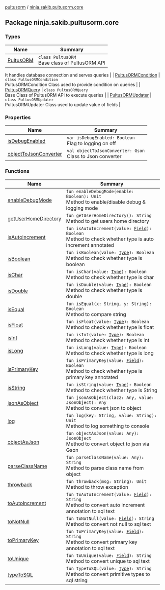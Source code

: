 [pultusorm](../index.md) / [ninja.sakib.pultusorm.core](.)

## Package ninja.sakib.pultusorm.core

### Types

| Name | Summary |
|---|---|
| [PultusORM](-pultus-o-r-m/index.md) | `class PultusORM`<br>Base class of PultusORM API
It handles database connection
and serves queries |
| [PultusORMCondition](-pultus-o-r-m-condition/index.md) | `class PultusORMCondition`<br>PultusORMCondition
Class used to provide condition on queries |
| [PultusORMQuery](-pultus-o-r-m-query/index.md) | `class PultusORMQuery`<br>Base Class of PultusORM API
to execute queries |
| [PultusORMUpdater](-pultus-o-r-m-updater/index.md) | `class PultusORMUpdater`<br>PultusORMUpdater
Class used to update value of fields |

### Properties

| Name | Summary |
|---|---|
| [isDebugEnabled](is-debug-enabled.md) | `var isDebugEnabled: Boolean`<br>Flag to logging on off |
| [objectToJsonConverter](object-to-json-converter.md) | `val objectToJsonConverter: Gson`<br>Class to Json converter |

### Functions

| Name | Summary |
|---|---|
| [enableDebugMode](enable-debug-mode.md) | `fun enableDebugMode(enable: Boolean): Unit`<br>Method to enable/disable debug &amp; logging mode |
| [getUserHomeDirectory](get-user-home-directory.md) | `fun getUserHomeDirectory(): String`<br>Method to get users home directory |
| [isAutoIncrement](is-auto-increment.md) | `fun isAutoIncrement(value: `[`Field`](http://docs.oracle.com/javase/6/docs/api/java/lang/reflect/Field.html)`): Boolean`<br>Method to check whether type is auto increment annotated |
| [isBoolean](is-boolean.md) | `fun isBoolean(value: `[`Type`](http://docs.oracle.com/javase/6/docs/api/java/lang/reflect/Type.html)`): Boolean`<br>Method to check whether type is boolean |
| [isChar](is-char.md) | `fun isChar(value: `[`Type`](http://docs.oracle.com/javase/6/docs/api/java/lang/reflect/Type.html)`): Boolean`<br>Method to check whether type is char |
| [isDouble](is-double.md) | `fun isDouble(value: `[`Type`](http://docs.oracle.com/javase/6/docs/api/java/lang/reflect/Type.html)`): Boolean`<br>Method to check whether type is double |
| [isEqual](is-equal.md) | `fun isEqual(x: String, y: String): Boolean`<br>Method to compare string |
| [isFloat](is-float.md) | `fun isFloat(value: `[`Type`](http://docs.oracle.com/javase/6/docs/api/java/lang/reflect/Type.html)`): Boolean`<br>Method to check whether type is float |
| [isInt](is-int.md) | `fun isInt(value: `[`Type`](http://docs.oracle.com/javase/6/docs/api/java/lang/reflect/Type.html)`): Boolean`<br>Method to check whether type is Int |
| [isLong](is-long.md) | `fun isLong(value: `[`Type`](http://docs.oracle.com/javase/6/docs/api/java/lang/reflect/Type.html)`): Boolean`<br>Method to check whether type is long |
| [isPrimaryKey](is-primary-key.md) | `fun isPrimaryKey(value: `[`Field`](http://docs.oracle.com/javase/6/docs/api/java/lang/reflect/Field.html)`): Boolean`<br>Method to check whether type is primary key annotated |
| [isString](is-string.md) | `fun isString(value: `[`Type`](http://docs.oracle.com/javase/6/docs/api/java/lang/reflect/Type.html)`): Boolean`<br>Method to check whether type is String |
| [jsonAsObject](json-as-object.md) | `fun jsonAsObject(clazz: Any, value: JsonObject): Any`<br>Method to convert json to object |
| [log](log.md) | `fun log(key: String, value: String): Unit`<br>Method to log something to console |
| [objectAsJson](object-as-json.md) | `fun objectAsJson(value: Any): JsonObject`<br>Method to convert object to json via Gson |
| [parseClassName](parse-class-name.md) | `fun parseClassName(value: Any): String`<br>Method to parse class name from object |
| [throwback](throwback.md) | `fun throwback(msg: String): Unit`<br>Method to throw exception |
| [toAutoIncrement](to-auto-increment.md) | `fun toAutoIncrement(value: `[`Field`](http://docs.oracle.com/javase/6/docs/api/java/lang/reflect/Field.html)`): String`<br>Method to convert auto increment annotation to sql text |
| [toNotNull](to-not-null.md) | `fun toNotNull(value: `[`Field`](http://docs.oracle.com/javase/6/docs/api/java/lang/reflect/Field.html)`): String`<br>Method to convert not null to sql text |
| [toPrimaryKey](to-primary-key.md) | `fun toPrimaryKey(value: `[`Field`](http://docs.oracle.com/javase/6/docs/api/java/lang/reflect/Field.html)`): String`<br>Method to convert primary key annotation to sql text |
| [toUnique](to-unique.md) | `fun toUnique(value: `[`Field`](http://docs.oracle.com/javase/6/docs/api/java/lang/reflect/Field.html)`): String`<br>Method to convert unique to sql text |
| [typeToSQL](type-to-s-q-l.md) | `fun typeToSQL(value: `[`Type`](http://docs.oracle.com/javase/6/docs/api/java/lang/reflect/Type.html)`): String`<br>Method to convert primitive types to sql string |
